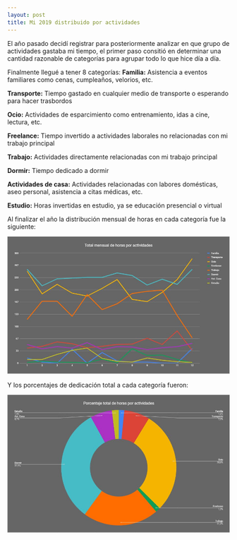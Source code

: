 ```yaml
---
layout: post
title: Mi 2019 distribuido por actividades
---
```


El año pasado decidí registrar para posteriormente analizar en que grupo de actividades gastaba mi tiempo, el primer paso consitió en determinar una cantidad razonable de categorías para agrupar todo lo que hice día a día.

Finalmente llegué a tener 8 categorías:
**Familia:** Asistencia a eventos familiares como cenas, cumpleaños, velorios, etc.

**Transporte:** Tiempo gastado en cualquier medio de transporte o esperando para hacer trasbordos

**Ocio:**  Actividades de esparcimiento como entrenamiento, idas a cine, lectura, etc.

**Freelance:** Tiempo invertido a actividades laborales no relacionadas con mi trabajo principal 

**Trabajo:** Actividades directamente relacionadas con mi trabajo principal

**Dormir:** Tiempo dedicado a dormir

**Actividades de casa:** Actividades relacionadas con labores domésticas, aseo personal, asistencia a citas médicas, etc.

**Estudio:** Horas invertidas en estudio, ya se educación presencial o virtual

Al finalizar el año la distribución mensual de horas en cada categoría fue la siguiente:

![Total mensual de horas por actividades](https://raw.githubusercontent.com/daniels13ca/daniels13ca.github.io/master/images/TotalHoras.JPG)

Y los porcentajes de dedicación total a cada categoría fueron:

![Porcentaje total de horas por actividades](https://raw.githubusercontent.com/daniels13ca/daniels13ca.github.io/master/images/PorcentajeHoras.JPG)